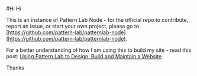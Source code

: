 #Hi Hi

This is an instance of Pattern Lab Node - for the official repo to contribute, report an issue, or start your own project, please go to [https://github.com/pattern-lab/patternlab-node](https://github.com/pattern-lab/patternlab-node).

For a better understanding of how I am using this to build my site - read this post: [Using Pattern Lab to Design, Build and Maintain a Website](http://www.brianmuenzenmeyer.com/using-patternlab-to-design-build-and-maintain-a-website/)

Thanks
